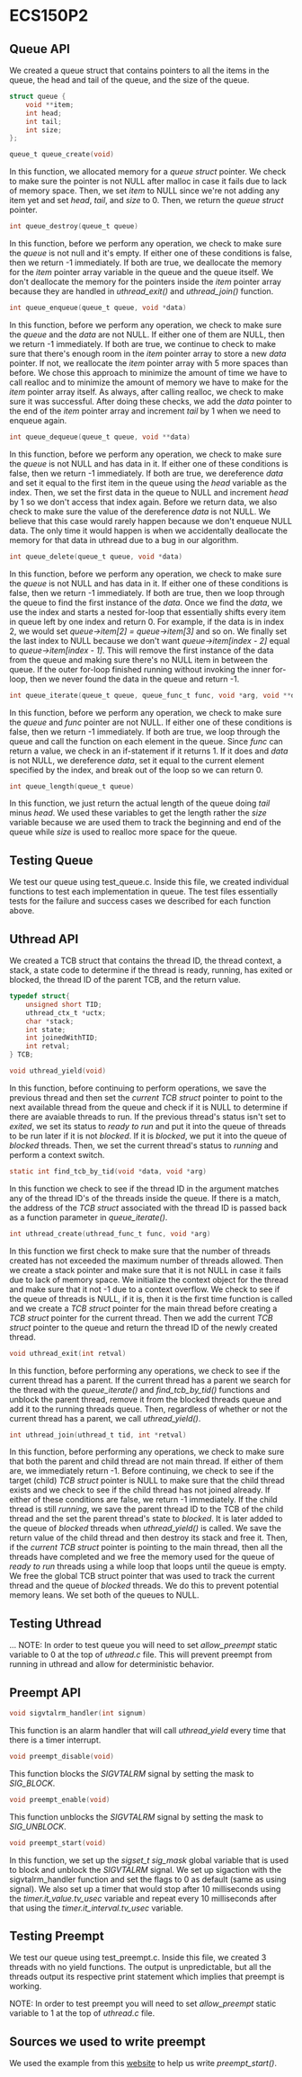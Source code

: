 # ECS150P2

## Queue API

We created a queue struct that contains pointers to all the items in the queue,
the head and tail of the queue, and the size of the queue.
```c
struct queue {
    void **item;
    int head;
    int tail;
    int size;
};
```

```c
queue_t queue_create(void)
```
In this function, we allocated memory for a *queue struct* pointer. We check to
make sure the pointer is not NULL after malloc in case it fails due to lack of
memory space. Then, we set *item* to NULL since we're not adding any item yet
and set *head*, *tail*, and *size* to 0. Then, we return the *queue struct*
pointer.

```c
int queue_destroy(queue_t queue)
```
In this function, before we perform any operation, we check to make sure the
*queue* is not null and it's empty. If either one of these conditions is false,
then we return -1 immediately. If both are true, we deallocate the memory for
the *item* pointer array variable in the queue and the queue itself. We don't
deallocate the memory for the pointers inside the *item* pointer array because
they are handled in *uthread_exit()* and *uthread_join()* function.

```c
int queue_enqueue(queue_t queue, void *data)
```
In this function, before we perform any operation, we check to make sure the
*queue* and the *data* are not NULL. If either one of them are NULL, then we
return -1 immediately. If both are true, we continue to check to make sure that
there's enough room in the *item* pointer array to store a new *data* pointer.
If not, we reallocate the *item* pointer array with 5 more spaces than before.
We chose this approach to minimize the amount of time we have to call realloc
and to minimize the amount of memory we have to make for the *item* pointer
array itself. As always, after calling realloc, we check to make sure it was
successful. After doing these checks, we add the *data* pointer to the end of
the *item* pointer array and increment *tail* by 1 when we need to enqueue
again.

```c
int queue_dequeue(queue_t queue, void **data)
```
In this function, before we perform any operation, we check to make sure the
*queue* is not NULL and has data in it. If either one of these conditions is
false, then we return -1 immediately. If both are true, we dereference *data*
and set it equal to the first item in the queue using the *head* variable as the
index. Then, we set the first data in the queue to NULL and increment *head* by
1 so we don't access that index again. Before we return data, we also check to
make sure the value of the dereference *data* is not NULL. We believe that this
case would rarely happen because we don't enqueue NULL data. The only time it
would happen is when we accidentally deallocate the memory for that data in
uthread due to a bug in our algorithm.

```c
int queue_delete(queue_t queue, void *data)
```
In this function, before we perform any operation, we check to make sure the
*queue* is not NULL and has data in it. If either one of these conditions is
false, then we return -1 immediately. If both are true, then we loop through the
queue to find the first instance of the *data*. Once we find the *data*, we use
the index and starts a nested for-loop that essentially shifts every item in
queue left by one index and return 0. For example, if the data is in index 2, we
would set *queue->item[2] = queue->item[3]* and so on. We finally set the last
index to NULL because we don't want *queue->item[index - 2]* equal to
*queue->item[index - 1]*. This will remove the first instance of the data from
the queue and making sure there's no NULL item in between the queue. If the
outer for-loop finished running without invoking the inner for-loop, then we
never found the data in the queue and return -1.

```c
int queue_iterate(queue_t queue, queue_func_t func, void *arg, void **data)
```
In this function, before we perform any operation, we check to make sure the
*queue* and *func* pointer are not NULL. If either one of these conditions is
false, then we return -1 immediately. If both are true, we loop through the
queue and call the function on each element in the queue. Since *func* can
return a value, we check in an if-statement if it returns 1. If it does and
*data* is not NULL, we dereference *data*, set it equal to the current element
specified by the index, and break out of the loop so we can return 0.

```c
int queue_length(queue_t queue)
```
In this function, we just return the actual length of the queue doing *tail*
minus *head*. We used these variables to get the length rather the *size*
variable because we are used them to track the beginning and end of the queue
while *size* is used to realloc more space for the queue.

## Testing Queue
We test our queue using test_queue.c. Inside this file, we created individual
functions to test each implementation in queue. The test files essentially tests
for the failure and success cases we described for each function above.


## Uthread API

We created a TCB struct that contains the thread ID, the thread context, a
stack, a state code to determine if the thread is ready, running, has exited or
blocked, the thread ID of the parent TCB, and the return value.

```c
typedef struct{
    unsigned short TID;
    uthread_ctx_t *uctx;
    char *stack;
    int state;
    int joinedWithTID;
    int retval;
} TCB;
```

```c
void uthread_yield(void)
```
In this function, before continuing to perform operations, we save the previous
thread and then set the *current TCB struct* pointer to point to the next
available thread from the queue and check if it is NULL to determine if there
are avaiable threads to run. If the previous thread's status isn't set to
*exited*, we set its status to *ready to run* and put it into the queue of
threads to be run later if it is not *blocked*. If it is *blocked*, we put it
into the queue of *blocked* threads. Then, we set the current thread's status to
*running* and perform a context switch.

```c
static int find_tcb_by_tid(void *data, void *arg)
```
In this function we check to see if the thread ID in the argument matches any of
the thread ID's of the threads inside the queue. If there is a match, the
address of the *TCB struct* associated with the thread ID is passed back as a
function parameter in *queue_iterate()*.

```c
int uthread_create(uthread_func_t func, void *arg)
```
In this function we first check to make sure that the number of threads created
has not exceeded the maximum number of threads allowed. Then we create a stack
pointer and make sure that it is not NULL in case it fails due to lack of memory
space. We initialize the context object for the thread and make sure that it not
-1 due to a context overflow. We check to see if the queue of threads is NULL,
if it is, then it is the first time function is called and we create a *TCB
struct* pointer for the main thread before creating a *TCB struct* pointer for
the current thread. Then we add the current *TCB struct* pointer to the queue
and return the thread ID of the newly created thread. 

```c
void uthread_exit(int retval)
```
In this function, before performing any operations, we check to see if the
current thread has a parent. If the current thread has a parent we search for
the thread with the *queue_iterate()* and *find_tcb_by_tid()* functions and
unblock the parent thread, remove it from the blocked threads queue and add it
to the running threads queue. Then, regardless of whether or not the current
thread has a parent, we call *uthread_yield()*.

```c
int uthread_join(uthread_t tid, int *retval)
```
In this function, before performing any operations, we check to make sure that
both the parent and child thread are not main thread. If either of them are, we
immediately return -1. Before continuing, we check to see if the target (child)
*TCB struct* pointer is NULL to make sure that the child thread exists and we
check to see if the child thread has not joined already. If either of these
conditions are false, we return -1 immediately. If the child thread is still
*running*, we save the parent thread ID to the TCB of the child thread and the
set the parent thread's state to *blocked*. It is later added to the queue of
*blocked* threads when *uthread_yield()* is called. We save the return value of
the child thread and then destroy its stack and free it. Then, if the *current
TCB struct* pointer is pointing to the main thread, then all the threads have
completed and we free the memory used for the queue of *ready to run* threads
using a while loop that loops until the queue is empty. We free the global TCB
struct pointer that was used to track the current thread and the queue of
*blocked* threads. We do this to prevent potential memory leans. We set both of
the queues to NULL. 


## Testing Uthread
... NOTE: In order to test queue you will need to set *allow_preempt* static
variable to 0 at the top of *uthread.c* file. This will prevent preempt from
running in uthread and allow for deterministic behavior.


## Preempt API

```c
void sigvtalrm_handler(int signum)
```
This function is an alarm handler that will call *uthread_yield* every time that
there is a timer interrupt. 

```c
void preempt_disable(void)
```
This function blocks the *SIGVTALRM* signal by setting the mask to *SIG_BLOCK*.

```c
void preempt_enable(void)
```
This function unblocks the *SIGVTALRM* signal by setting the mask to
*SIG_UNBLOCK*.

```c
void preempt_start(void)
```
In this function, we set up the *sigset_t sig_mask* global variable that is used
to block and unblock the *SIGVTALRM* signal. We set up sigaction with the
sigvtalrm_handler function and set the flags to 0 as default (same as using
signal). We also set up a timer that would stop after 10 milliseconds using the
*timer.it_value.tv_usec* variable and repeat every 10 milliseconds after that
using the *timer.it_interval.tv_usec* variable.

## Testing Preempt
We test our queue using test_preempt.c. Inside this file, we created 3 threads
with no yield functions. The output is unpredictable, but all the threads output
its respective print statement which implies that preempt is working. 

NOTE: In order to test preempt you will need to set *allow_preempt* static
variable to 1 at the top of *uthread.c* file.

## Sources we used to write preempt
We used the example from this
[website](http://www.informit.com/articles/article.aspx?p=23618&seqNum=14) to
help us write *preempt_start()*.